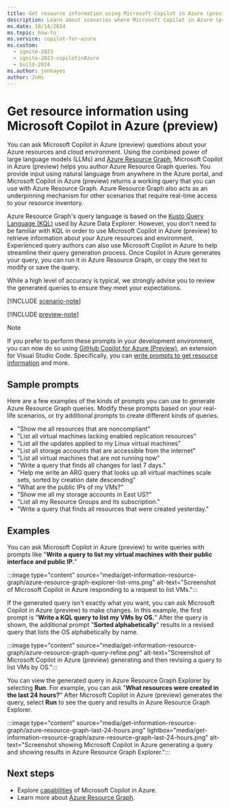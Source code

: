 ```yaml
---
title: Get resource information using Microsoft Copilot in Azure (preview)
description: Learn about scenarios where Microsoft Copilot in Azure (preview) can help with Azure Resource Graph.
ms.date: 10/14/2024
ms.topic: how-to
ms.service: copilot-for-azure
ms.custom:
  - ignite-2023
  - ignite-2023-copilotinAzure
  - build-2024
ms.author: jenhayes
author: JnHs
---
```


# Get resource information using Microsoft Copilot in Azure (preview)

You can ask Microsoft Copilot in Azure (preview) questions about your Azure resources and cloud environment. Using the combined power of large language models (LLMs) and [Azure Resource Graph](/azure/governance/resource-graph/overview), Microsoft Copilot in Azure (preview) helps you author Azure Resource Graph queries. You provide input using natural language from anywhere in the Azure portal, and Microsoft Copilot in Azure (preview) returns a working query that you can use with Azure Resource Graph. Azure Resource Graph also acts as an underpinning mechanism for other scenarios that require real-time access to your resource inventory.

Azure Resource Graph's query language is based on the [Kusto Query Language (KQL)](/azure/data-explorer/kusto/query/) used by Azure Data Explorer. However, you don't need to be familiar with KQL in order to use Microsoft Copilot in Azure (preview) to retrieve information about your Azure resources and environment. Experienced query authors can also use Microsoft Copilot in Azure to help streamline their query generation process. Once Copilot in Azure generates your query, you can run it in Azure Resource Graph, or copy the text to modify or save the query.

While a high level of accuracy is typical, we strongly advise you to review the generated queries to ensure they meet your expectations.

[!INCLUDE [scenario-note](includes/scenario-note.md)]

[!INCLUDE [preview-note](includes/preview-note.md)]

>[!Note]
>If you prefer to perform these prompts in your development environment, you can now do so using [GitHub Copilot for Azure (Preview)](/azure/developer/github-copilot-azure/introduction), an extension for Visual Studio Code. Specifically, you can [write prompts to get resource information](/azure/developer/github-copilot-azure/learn-examples) and more.

## Sample prompts

Here are a few examples of the kinds of prompts you can use to generate Azure Resource Graph queries. Modify these prompts based on your real-life scenarios, or try additional prompts to create different kinds of queries.

- "Show me all resources that are noncompliant"
- "List all virtual machines lacking enabled replication resources"
- "List all the updates applied to my Linux virtual machines"
- "List all storage accounts that are accessible from the internet"
- "List all virtual machines that are not running now"
- "Write a query that finds all changes for last 7 days."
- "Help me write an ARG query that looks up all virtual machines scale sets, sorted by creation date descending"
- "What are the public IPs of my VMs?"
- "Show me all my storage accounts in East US?"
- "List all my Resource Groups and its subscription."
- "Write a query that finds all resources that were created yesterday."

## Examples

You can ask Microsoft Copilot in Azure (preview) to write queries with prompts like "**Write a query to list my virtual machines with their public interface and public IP.**"

:::image type="content" source="media/get-information-resource-graph/azure-resource-graph-explorer-list-vms.png" alt-text="Screenshot of Microsoft Copilot in Azure responding to a request to list VMs.":::

If the generated query isn't exactly what you want, you can ask Microsoft Copilot in Azure (preview) to make changes. In this example, the first prompt is "**Write a KQL query to list my VMs by OS.**" After the query is shown, the additional prompt "**Sorted alphabetically**" results in a revised query that lists the OS alphabetically by name.

:::image type="content" source="media/get-information-resource-graph/azure-resource-graph-query-refine.png" alt-text="Screenshot of Microsoft Copilot in Azure (preview) generating and then revising a query to list VMs by OS.":::

You can view the generated query in Azure Resource Graph Explorer by selecting **Run**. For example, you can ask "**What resources were created in the last 24 hours?**" After Microsoft Copilot in Azure (preview) generates the query, select **Run** to see the query and results in Azure Resource Graph Explorer. 

:::image type="content" source="media/get-information-resource-graph/azure-resource-graph-last-24-hours.png" lightbox="media/get-information-resource-graph/azure-resource-graph-last-24-hours.png" alt-text="Screenshot showing Microsoft Copilot in Azure generating a query and showing results in Azure Resource Graph Explorer.":::

## Next steps

- Explore [capabilities](capabilities.md) of Microsoft Copilot in Azure.
- Learn more about [Azure Resource Graph](/azure/governance/resource-graph/overview).

